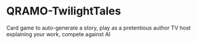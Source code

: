 # QRAMO-TwilightTales
 Card game to auto-generate a story, play as a pretentious author TV host explaining your work, compete against AI
